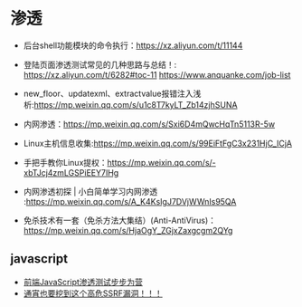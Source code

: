 # 渗透

- 后台shell功能模块的命令执行：https://xz.aliyun.com/t/11144

- 登陆页面渗透测试常见的几种思路与总结！: https://xz.aliyun.com/t/6282#toc-11 https://www.anquanke.com/job-list

- new_floor、updatexml、extractvalue报错注入浅析:https://mp.weixin.qq.com/s/u1c8T7kyLT_Zb14zjhSUNA
- 内网渗透：https://mp.weixin.qq.com/s/Sxi6D4mQwcHqTn5113R-5w
- Linux主机信息收集:https://mp.weixin.qq.com/s/99EiFtFgC3x231HjC_ICjA
- 手把手教你Linux提权：https://mp.weixin.qq.com/s/-xbTJcj4zmLGSPiEEY7IHg
- 内网渗透初探 | 小白简单学习内网渗透 :https://mp.weixin.qq.com/s/A_K4KsIgJ7DVjWWnIs95QA
- 免杀技术有一套（免杀方法大集结）(Anti-AntiVirus)：https://mp.weixin.qq.com/s/HjaOgY_ZGjxZaxgcgm2QYg


## javascript

- [前端JavaScript渗透测试步步为营](https://www.freebuf.com/vuls/255640.html)
- [通宵也要挖到这个高危SSRF漏洞！！！](https://mp.weixin.qq.com/s/i0JVsYCTmXqC9KTQBstAhA)